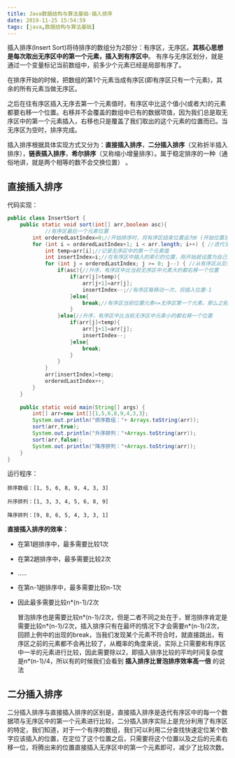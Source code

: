 ```yaml
---
title: Java数据结构与算法基础-插入排序
date: 2019-11-25 15:54:59
tags: [java,数据结构与算法基础]
---
```


插入排序(Insert Sort)将待排序的数组分为2部分：有序区，无序区。**其核心思想是每次取出无序区中的第一个元素，插入到有序区中**。 有序与无序区划分，就是通过一个变量标记当前数组中，前多少个元素已经是局部有序了。

  在排序开始的时候，把数组的第1个元素当成有序区(即有序区只有一个元素)，其余的所有元素当做无序区。

   之后在往有序区插入无序去第一个元素值时，有序区中比这个值小(或者大)的元素都要右移一个位置。右移并不会覆盖的数组中已有的数据项值，因为我们总是取无序区中的第一个元素插入，右移也只是覆盖了我们取出的这个元素的位置而已。当无序区为空时，排序完成。

  插入排序根据具体实现方式又分为：**直接插入排序**，**二分插入排序**（又称折半插入排序），**链表插入排序**，**希尔排序**（又称缩小增量排序）。属于稳定排序的一种（通俗地讲，就是两个相等的数不会交换位置） 。

<!--more-->

## **直接插入排序**

代码实现：

```java
public class InsertSort {
    public static void sort(int[] arr,boolean asc){
            //有序区最后一个元素位置
        int orderedLastIndex=0;//开始排序时，将有序区结束位置设为0 (开始位置总是0)，对应的无序区范围就是 1-arr.length
        for (int i = orderedLastIndex+1; i < arr.length; i++) { //迭代无序区中的每一个元素，依次插入有序区中
            int temp=arr[i];//记录无序区中的第一个元素值
            int insertIndex=i;//在有序区中插入的索引的位置，刚开始就设置为自己的位置
            for (int j = orderedLastIndex; j >= 0; j--) { //从有序区从后往前开始比较
                if(asc){//升序，有序区中比当前无序区中元素大的都右移一个位置
                    if(arr[j]>temp){
                        arr[j+1]=arr[j];
                        insertIndex--;//有序区每移动一次，将插入位置-1
                    }else{
                        break;//有序区当前位置元素<=无序区第一个元素，那么之前的元素都会<=，不需要继续比较
                    }
                }else{//升序，有序区中比当前无序区中元素小的都右移一个位置
                    if(arr[j]<temp){
                        arr[j+1]=arr[j];
                        insertIndex--;
                    }else{
                        break;
                    }
                }
            }
            arr[insertIndex]=temp;
            orderedLastIndex++;
        }
    }
 
    public static void main(String[] args) {
        int[] arr=new int[]{1,5,6,8,9,4,3,3};
        System.out.println("排序数组："+ Arrays.toString(arr));
        sort(arr,true);
        System.out.println("升序排列："+Arrays.toString(arr));
        sort(arr,false);
        System.out.println("降序排列："+Arrays.toString(arr));
    }
}
```

运行程序：

```
排序数组：[1, 5, 6, 8, 9, 4, 3, 3]

升序排列：[1, 3, 3, 4, 5, 6, 8, 9]

降序排列：[9, 8, 6, 5, 4, 3, 3, 1]
```

**直接插入排序的效率：**

- 在第1趟排序中，最多需要比较1次
- 在第2趟排序中，最多需要比较2次
- .....
- 在第n-1趟排序中，最多需要比较n-1次
- 因此最多需要比较n*(n-1)/2次

   冒泡排序也是需要比较n*(n-1)/2次，但是二者不同之处在于，冒泡排序肯定是需要比较n*(n-1)/2次，插入排序只有在最坏的情况下才会需要n*(n-1)/2次，回顾上例中的出现的break，当我们发现某个元素不符合时，就直接跳出，有序区之前的元素都不会再比较了，从概率的角度来说，实际上只需要和有序区中一半的元素进行比较，因此需要除以2，即插入排序比较的平均时间复杂度是n*(n-1)/4，所以有的时候我们会看到 **插入排序比冒泡排序效率高一倍** 的说法

##  **二分插入排序**

  二分插入排序与直接插入排序的区别是，直接插入排序是迭代有序区中的每一个数据项与无序区中的第一个元素进行比较，二分插入排序实际上是充分利用了有序区的特定，我们知道，对于一个有序的数组，我们可以利用二分查找快速定位某个数字应该插入的位置，在定位了这个位置之后，只需要将这个位置以及之后的元素右移一位，将腾出来的位置直接插入无序区中的第一个元素即可，减少了比较次数。

